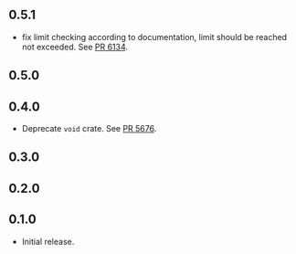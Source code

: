 ## 0.5.1

- fix limit checking according to documentation, limit should be reached not exceeded.
  See [PR 6134](https://github.com/libp2p/rust-libp2p/pull/6134).
## 0.5.0

<!-- Update to libp2p-swarm v0.47.0 -->

## 0.4.0

- Deprecate `void` crate.
  See [PR 5676](https://github.com/libp2p/rust-libp2p/pull/5676).

<!-- Update to libp2p-core v0.43.0 -->

## 0.3.0

<!-- Update to libp2p-swarm v0.45.0 -->

## 0.2.0


## 0.1.0

- Initial release.
